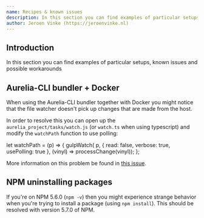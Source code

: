 ```yaml
---
name: Recipes & known issues
description: In this section you can find examples of particular setups, known issues and possible workarounds
author: Jeroen Vinke (https://jeroenvinke.nl)
---
```


## Introduction
In this section you can find examples of particular setups, known issues and possible workarounds

## Aurelia-CLI bundler + Docker

When using the Aurelia-CLI bundler together with Docker you might notice that the file watcher doesn't pick up changes that are made from the host.

In order to resolve this you can open up the `aurelia_project/tasks/watch.js` (or `watch.ts` when using typescript) and modify the `watchPath` function to use polling:

<code-listing heading="Build options">
  <source-code lang="JavaScript">
  let watchPath = (p) => {
    gulpWatch(
      p,
      {
        read: false,
        verbose: true,
        usePolling: true
      },
      (vinyl) => processChange(vinyl));
  };
  </source-code>
</code-listing>

More information on this problem be found in [this issue](https://github.com/floatdrop/gulp-watch/issues/174).

## NPM uninstalling packages
If you're on NPM 5.6.0 (`npm -v`) then you might experience strange behavior when you're trying to install a package (using `npm install`). This should be resolved with version 5.7.0 of NPM.
